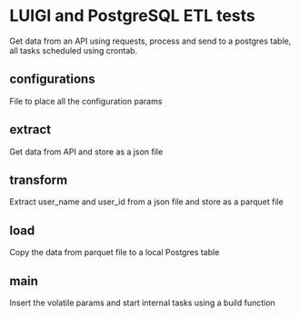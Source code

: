 # LUIGI and PostgreSQL ETL tests
Get data from an API using requests, process and send to a postgres table, all tasks scheduled using crontab.

## configurations
File to place all the configuration params
## extract
Get data from API and store as a json file
## transform
Extract user_name and user_id from a json file and store as a parquet file
## load
Copy the data from parquet file to a local Postgres table
## main
Insert the volatile params and start internal tasks using a build function 